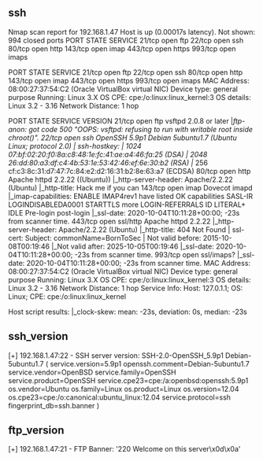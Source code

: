
## ssh

Nmap scan report for 192.168.1.47
Host is up (0.00017s latency).
Not shown: 994 closed ports
PORT    STATE SERVICE
21/tcp  open  ftp
22/tcp  open  ssh
80/tcp  open  http
143/tcp open  imap
443/tcp open  https
993/tcp open  imaps

PORT    STATE SERVICE
21/tcp  open  ftp
22/tcp  open  ssh
80/tcp  open  http
143/tcp open  imap
443/tcp open  https
993/tcp open  imaps
MAC Address: 08:00:27:37:54:C2 (Oracle VirtualBox virtual NIC)
Device type: general purpose
Running: Linux 3.X
OS CPE: cpe:/o:linux:linux_kernel:3
OS details: Linux 3.2 - 3.16
Network Distance: 1 hop

PORT    STATE SERVICE    VERSION
21/tcp  open  ftp        vsftpd 2.0.8 or later
|_ftp-anon: got code 500 "OOPS: vsftpd: refusing to run with writable root inside chroot()".
22/tcp  open  ssh        OpenSSH 5.9p1 Debian 5ubuntu1.7 (Ubuntu Linux; protocol 2.0)
| ssh-hostkey:
|   1024 07:bf:02:20:f0:8a:c8:48:1e:fc:41:ae:a4:46:fa:25 (DSA)
|   2048 26:dd:80:a3:df:c4:4b:53:1e:53:42:46:ef:6e:30:b2 (RSA)
|_  256 cf:c3:8c:31:d7:47:7c:84:e2:d2:16:31:b2:8e:63:a7 (ECDSA)
80/tcp  open  http       Apache httpd 2.2.22 ((Ubuntu))
|_http-server-header: Apache/2.2.22 (Ubuntu)
|_http-title: Hack me if you can
143/tcp open  imap       Dovecot imapd
|_imap-capabilities: ENABLE IMAP4rev1 have listed OK capabilities SASL-IR LOGINDISABLEDA0001 STARTTLS more LOGIN-REFERRALS ID LITERAL+ IDLE Pre-login post-login
|_ssl-date: 2020-10-04T10:11:28+00:00; -23s from scanner time.
443/tcp open  ssl/http   Apache httpd 2.2.22
|_http-server-header: Apache/2.2.22 (Ubuntu)
|_http-title: 404 Not Found
| ssl-cert: Subject: commonName=BornToSec
| Not valid before: 2015-10-08T00:19:46
|_Not valid after:  2025-10-05T00:19:46
|_ssl-date: 2020-10-04T10:11:28+00:00; -23s from scanner time.
993/tcp open  ssl/imaps?
|_ssl-date: 2020-10-04T10:11:28+00:00; -23s from scanner time.
MAC Address: 08:00:27:37:54:C2 (Oracle VirtualBox virtual NIC)
Device type: general purpose
Running: Linux 3.X
OS CPE: cpe:/o:linux:linux_kernel:3
OS details: Linux 3.2 - 3.16
Network Distance: 1 hop
Service Info: Host: 127.0.1.1; OS: Linux; CPE: cpe:/o:linux:linux_kernel

Host script results:
|_clock-skew: mean: -23s, deviation: 0s, median: -23s

## ssh_version

[+] 192.168.1.47:22       - SSH server version: SSH-2.0-OpenSSH_5.9p1 Debian-5ubuntu1.7 ( service.version=5.9p1 openssh.comment=Debian-5ubuntu1.7 service.vendor=OpenBSD service.family=OpenSSH service.product=OpenSSH service.cpe23=cpe:/a:openbsd:openssh:5.9p1 os.vendor=Ubuntu os.family=Linux os.product=Linux os.version=12.04 os.cpe23=cpe:/o:canonical:ubuntu_linux:12.04 service.protocol=ssh fingerprint_db=ssh.banner )

## ftp_version

[+] 192.168.1.47:21       - FTP Banner: '220 Welcome on this server\x0d\x0a'



